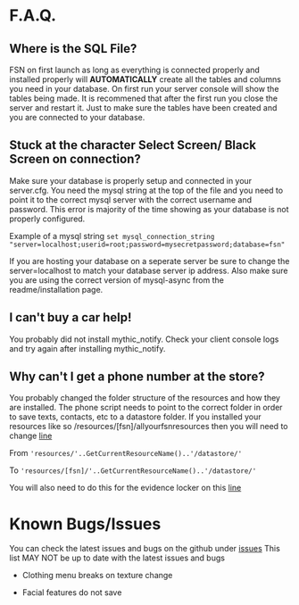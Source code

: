 # F.A.Q.

## Where is the SQL File?
FSN on first launch as long as everything is connected properly and installed properly will **AUTOMATICALLY** create all the tables and columns you need in your database. On first run your server console will show the tables being made. It is recommened that after the first run you close the server and restart it. Just to make sure the tables have been created and you are connected to your database.


## Stuck at the character Select Screen/ Black Screen on connection?
Make sure your database is properly setup and connected in your server.cfg. You need the mysql string at the top of the file and you need to point it to the correct mysql server with the correct username and password. This error is majority of the time showing as your database is not properly configured. 

Example of a mysql string `set mysql_connection_string "server=localhost;userid=root;password=mysecretpassword;database=fsn"` 

If you are hosting your database on a seperate server be sure to change the server=localhost to match your database server ip address. Also make sure you are using the correct version of mysql-async from the readme/installation page.

## I can't buy a car help!
You probably did not install mythic_notify. Check your client console logs and try again after installing mythic_notify.

## Why can't I get a phone number at the store?
You probably changed the folder structure of the resources and how they are installed. The phone script needs to point to the correct folder in order to save texts, contacts, etc to a datastore folder. If you installed your resources like so /resources/[fsn]/allyourfsnresources then you will need to change [line](https://github.com/jamessc0tt/FiveM-FSN-Framework/blob/master/fsn_phones/sv_phone.lua#L2)

From
`'resources/'..GetCurrentResourceName()..'/datastore/'`

To
`'resources/[fsn]/'..GetCurrentResourceName()..'/datastore/'`

 You will also need to do this for the evidence locker on this [line](https://github.com/JamesSc0tt/FiveM-FSN-Framework/blob/master/fsn_inventory/pd_locker/sv_locker.lua#L2)

# Known Bugs/Issues
You can check the latest issues and bugs on the github under [issues](https://github.com/JamesSc0tt/FiveM-FSN-Framework/issues) This list MAY NOT be up to date with the latest issues and bugs

* Clothing menu breaks on texture change

* Facial features do not save